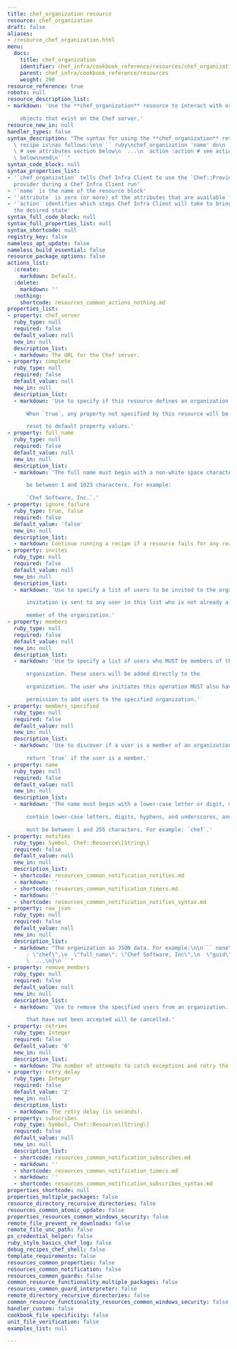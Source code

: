 ```yaml
---
title: chef_organization resource
resource: chef_organization
draft: false
aliases:
- /resource_chef_organization.html
menu:
  docs:
    title: chef_organization
    identifier: chef_infra/cookbook_reference/resources/chef_organization chef_organization
    parent: chef_infra/cookbook_reference/resources
    weight: 290
resource_reference: true
robots: null
resource_description_list:
- markdown: 'Use the **chef_organization** resource to interact with organization

    objects that exist on the Chef server.'
resource_new_in: null
handler_types: false
syntax_description: "The syntax for using the **chef_organization** resource in a\
  \ recipe is\nas follows:\n\n``` ruby\nchef_organization 'name' do\n  attribute 'value'\
  \ # see attributes section below\n  ...\n  action :action # see actions section\
  \ below\nend\n```"
syntax_code_block: null
syntax_properties_list:
- '`chef_organization` tells Chef Infra Client to use the `Chef::Provider::ChefOrganization`
  provider during a Chef Infra Client run'
- '`name` is the name of the resource block'
- '`attribute` is zero (or more) of the attributes that are available for this resource'
- '`action` identifies which steps Chef Infra Client will take to bring the node into
  the desired state'
syntax_full_code_block: null
syntax_full_properties_list: null
syntax_shortcode: null
registry_key: false
nameless_apt_update: false
nameless_build_essential: false
resource_package_options: false
actions_list:
  :create:
    markdown: Default.
  :delete:
    markdown: ''
  :nothing:
    shortcode: resources_common_actions_nothing.md
properties_list:
- property: chef_server
  ruby_type: null
  required: false
  default_value: null
  new_in: null
  description_list:
  - markdown: The URL for the Chef server.
- property: complete
  ruby_type: null
  required: false
  default_value: null
  new_in: null
  description_list:
  - markdown: 'Use to specify if this resource defines an organization completely.

      When `true`, any property not specified by this resource will be

      reset to default property values.'
- property: full_name
  ruby_type: null
  required: false
  default_value: null
  new_in: null
  description_list:
  - markdown: 'The full name must begin with a non-white space character and must

      be between 1 and 1023 characters. For example:

      `Chef Software, Inc.`.'
- property: ignore_failure
  ruby_type: true, false
  required: false
  default_value: 'false'
  new_in: null
  description_list:
  - markdown: Continue running a recipe if a resource fails for any reason.
- property: invites
  ruby_type: null
  required: false
  default_value: null
  new_in: null
  description_list:
  - markdown: 'Use to specify a list of users to be invited to the organization. An

      invitation is sent to any user in this list who is not already a

      member of the organization.'
- property: members
  ruby_type: null
  required: false
  default_value: null
  new_in: null
  description_list:
  - markdown: 'Use to specify a list of users who MUST be members of the

      organization. These users will be added directly to the

      organization. The user who initiates this operation MUST also have

      permission to add users to the specified organization.'
- property: members_specified
  ruby_type: null
  required: false
  default_value: null
  new_in: null
  description_list:
  - markdown: 'Use to discover if a user is a member of an organization. Will

      return `true` if the user is a member.'
- property: name
  ruby_type: null
  required: false
  default_value: null
  new_in: null
  description_list:
  - markdown: 'The name must begin with a lower-case letter or digit, may only

      contain lower-case letters, digits, hyphens, and underscores, and

      must be between 1 and 255 characters. For example: `chef`.'
- property: notifies
  ruby_type: Symbol, Chef::Resource\[String\]
  required: false
  default_value: null
  new_in: null
  description_list:
  - shortcode: resources_common_notification_notifies.md
  - markdown: ''
  - shortcode: resources_common_notification_timers.md
  - markdown: ''
  - shortcode: resources_common_notification_notifies_syntax.md
- property: raw_json
  ruby_type: null
  required: false
  default_value: null
  new_in: null
  description_list:
  - markdown: "The organization as JSON data. For example:\n\n``` none\n{\n  \"name\"\
      : \"chef\",\n  \"full_name\": \"Chef Software, Inc\",\n  \"guid\": \"f980d1asdfda0331235s00ff36862\n\
      \  ...\n}\n```"
- property: remove_members
  ruby_type: null
  required: false
  default_value: null
  new_in: null
  description_list:
  - markdown: 'Use to remove the specified users from an organization. Invitations

      that have not been accepted will be cancelled.'
- property: retries
  ruby_type: Integer
  required: false
  default_value: '0'
  new_in: null
  description_list:
  - markdown: The number of attempts to catch exceptions and retry the resource.
- property: retry_delay
  ruby_type: Integer
  required: false
  default_value: '2'
  new_in: null
  description_list:
  - markdown: The retry delay (in seconds).
- property: subscribes
  ruby_type: Symbol, Chef::Resource\[String\]
  required: false
  default_value: null
  new_in: null
  description_list:
  - shortcode: resources_common_notification_subscribes.md
  - markdown: ''
  - shortcode: resources_common_notification_timers.md
  - markdown: ''
  - shortcode: resources_common_notification_subscribes_syntax.md
properties_shortcode: null
properties_multiple_packages: false
resource_directory_recursive_directories: false
resources_common_atomic_update: false
properties_resources_common_windows_security: false
remote_file_prevent_re_downloads: false
remote_file_unc_path: false
ps_credential_helper: false
ruby_style_basics_chef_log: false
debug_recipes_chef_shell: false
template_requirements: false
resources_common_properties: false
resources_common_notification: false
resources_common_guards: false
common_resource_functionality_multiple_packages: false
resources_common_guard_interpreter: false
remote_directory_recursive_directories: false
common_resource_functionality_resources_common_windows_security: false
handler_custom: false
cookbook_file_specificity: false
unit_file_verification: false
examples_list: null

---
```

